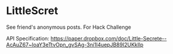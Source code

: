 # LittleScret
See friend's anonymous posts. For Hack Challenge

API Specification: https://paper.dropbox.com/doc/Little-Secrete--AcAuZ67~loaY3eTtvOpn_gvSAg-3ni1l4uepJB89I2UKkIlp
